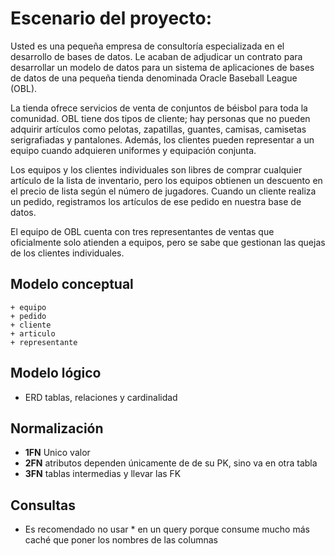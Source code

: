 # Escenario del proyecto:

Usted es una pequeña empresa de consultoría especializada en el desarrollo de bases de datos. Le acaban de adjudicar un contrato para desarrollar un modelo de datos para un sistema de aplicaciones de bases de datos de una pequeña tienda denominada Oracle Baseball League (OBL).

La tienda ofrece servicios de venta de conjuntos de béisbol para toda la comunidad. OBL tiene dos tipos de cliente; hay personas que no pueden adquirir artículos como pelotas, zapatillas, guantes, camisas, camisetas serigrafiadas y pantalones. Además, los clientes pueden representar a un equipo cuando adquieren uniformes y equipación conjunta.

Los equipos y los clientes individuales son libres de comprar cualquier artículo de la lista de inventario, pero los equipos obtienen un descuento en el precio de lista según el número de jugadores. Cuando un cliente realiza un pedido, registramos los artículos de ese pedido en nuestra base de datos.

El equipo de OBL cuenta con tres representantes de ventas que oficialmente solo atienden a equipos, pero se sabe que gestionan las quejas de los clientes individuales.

## Modelo conceptual

    + equipo   
    + pedido 
    + cliente
    + articulo
    + representante

## Modelo lógico

+ ERD tablas, relaciones y cardinalidad
## Normalización
+ **1FN** Unico valor
+ **2FN** atributos dependen únicamente de de su PK, sino va en otra tabla
+ **3FN** tablas intermedias y llevar las FK

## Consultas
+ Es recomendado no usar * en un query porque consume mucho más caché que poner los nombres de las columnas



